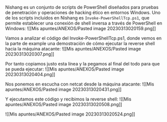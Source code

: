 Nishang es un conjunto de scripts de PowerShell diseñados para pruebas de penetración y operaciones de hacking ético en entornos Windows. Uno de los scripts incluidos en Nishang es `Invoke-PowerShellTcp.ps1`, que permite establecer una conexión de shell inversa a través de PowerShell en Windows:
![[Mis apuntes/ANEXOS/Pasted image 20230313020159.png]]

Vamos a analizar el código del Invoke-PowerShellTcp.ps1, donde vemos en la parte de example una demostración de cómo ejecutar la reverse shell hacia la máquina atacante:
![[Mis apuntes/ANEXOS/Pasted image 20230313020307.png]]

Por tanto copiamos justo esta línea y la pegamos al final del todo para que se pueda ejecutar:
![[Mis apuntes/ANEXOS/Pasted image 20230313020404.png]]

Nos ponemos en escucha con netcat desde la máquina atacante:
![[Mis apuntes/ANEXOS/Pasted image 20230313020431.png]]

Y ejecutamos este código y recibimos la reverse shell:
![[Mis apuntes/ANEXOS/Pasted image 20230313020508.png]]

![[Mis apuntes/ANEXOS/Pasted image 20230313020524.png]]

